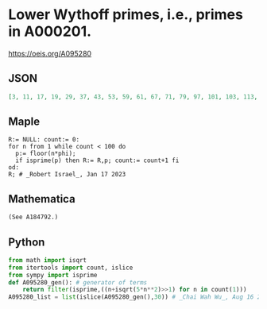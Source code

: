 # Lower Wythoff primes, i\.e\., primes in A000201\.
https://oeis.org/A095280
## JSON
```JSON
[3, 11, 17, 19, 29, 37, 43, 53, 59, 61, 67, 71, 79, 97, 101, 103, 113, 127, 131, 137, 139, 163, 173, 179, 181, 197, 199, 211, 223, 229, 239, 241, 257, 263, 271, 281, 283, 307, 313, 317, 331, 347, 349, 359, 367, 373, 383, 389, 401, 409, 419, 433]
```
## Maple
```Maple
R:= NULL: count:= 0:
for n from 1 while count < 100 do
  p:= floor(n*phi);
  if isprime(p) then R:= R,p; count:= count+1 fi
od:
R; # _Robert Israel_, Jan 17 2023
```
## Mathematica
```Mathematica
(See A184792.)
```
## Python
```Python
from math import isqrt
from itertools import count, islice
from sympy import isprime
def A095280_gen(): # generator of terms
    return filter(isprime,((n+isqrt(5*n**2)>>1) for n in count(1)))
A095280_list = list(islice(A095280_gen(),30)) # _Chai Wah Wu_, Aug 16 2022
```
